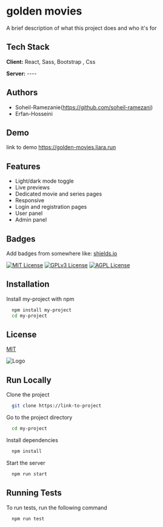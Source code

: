 
# golden movies

A brief description of what this project does and who it's for

## Tech Stack

**Client:** React, Sass, Bootstrap , Css

**Server:** ----

## Authors

- Soheil-Ramezanie(https://github.com/soheil-ramezani)
- Erfan-Hosseini


## Demo

link to demo
https://golden-movies.liara.run

## Features

- Light/dark mode toggle
- Live previews
- Dedicated movie and series pages
- Responsive
- Login and registration pages
- User panel
- Admin panel


## Badges

Add badges from somewhere like: [shields.io](https://shields.io/)

[![MIT License](https://img.shields.io/badge/License-MIT-green.svg)](https://choosealicense.com/licenses/mit/)
[![GPLv3 License](https://img.shields.io/badge/License-GPL%20v3-yellow.svg)](https://opensource.org/licenses/)
[![AGPL License](https://img.shields.io/badge/license-AGPL-blue.svg)](http://www.gnu.org/licenses/agpl-3.0)


## Installation

Install my-project with npm

```bash
  npm install my-project
  cd my-project
```
    
## License

[MIT](https://choosealicense.com/licenses/mit/)


![Logo](https://dev-to-uploads.s3.amazonaws.com/uploads/articles/th5xamgrr6se0x5ro4g6.png)


## Run Locally

Clone the project

```bash
  git clone https://link-to-project
```

Go to the project directory

```bash
  cd my-project
```

Install dependencies

```bash
  npm install
```

Start the server

```bash
  npm run start
```




## Running Tests

To run tests, run the following command

```bash
  npm run test
```

